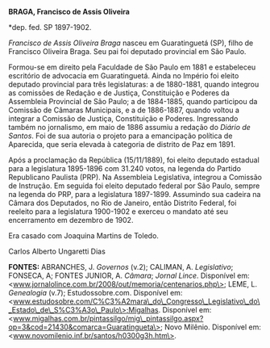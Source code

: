 **BRAGA, Francisco de Assis Oliveira**

\*dep. fed. SP 1897-1902.

*Francisco de Assis Oliveira Braga* nasceu em Guaratinguetá (SP), filho
de Francisco Oliveira Braga. Seu pai foi deputado provincial em São
Paulo.

Formou-se em direito pela Faculdade de São Paulo em 1881 e estabeleceu
escritório de advocacia em Guaratinguetá. Ainda no Império foi eleito
deputado provincial para três legislaturas: a de 1880-1881, quando
integrou as comissões de Redação e de Justiça, Constituição e Poderes da
Assembleia Provincial de São Paulo; a de 1884-1885, quando participou da
Comissão de Câmaras Municipais, e a de 1886-1887, quando voltou a
integrar a Comissão de Justiça, Constituição e Poderes. Ingressando
também no jornalismo, em maio de 1886 assumiu a redação do *Diário de
Santos*. Foi de sua autoria o projeto para a emancipação política de
Aparecida, que seria elevada à categoria de distrito de Paz em 1891.

Após a proclamação da República (15/11/1889), foi eleito deputado
estadual para a legislatura 1895-1896 com 31.240 votos, na legenda do
Partido Republicano Paulista (PRP). Na Assembleia Legislativa, integrou
a Comissão de Instrução. Em seguida foi eleito deputado federal por São
Paulo, sempre na legenda do PRP, para a legislatura 1897-1899. Assumindo
sua cadeira na Câmara dos Deputados, no Rio de Janeiro, então Distrito
Federal, foi reeleito para a legislatura 1900-1902 e exerceu o mandato
até seu encerramento em dezembro de 1902.

Era casado com Joaquina Martins de Toledo.

Carlos Alberto Ungaretti Dias

**FONTES:** ABRANCHES, J. *Governos* (v.2); CALIMAN, A. *Legislativo*;
FONSECA, A; FONTES JUNIOR, A. *Câmara*; *Jornal Lince*. Disponível em:
\<www.jornalolince.com.br/2008/out/memoria/centenarios.php\>; LEME, L.
*Genealogia* (v.7); Estudossobre.com. Disponível em:
\<www.estudosobre.com/C%C3%A2mara\_do\_Congresso\_Legislativo\_do\_Estado\_de\_S%C3%A3o\_Paulo\>;Migalhas.
Disponível em:
\<www.migalhas.com.br/pintassilgo/mig\_pintassilgo.aspx?op=3&cod=21430&comarca=Guaratingueta\>;
Novo Milênio. Disponível em:
\<www.novomilenio.inf.br/santos/h0300g3h.htm\>.
